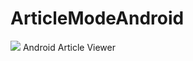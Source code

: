 # ArticleModeAndroid
[![](https://jitpack.io/v/MuratSadicApps/ArticleModeAndroid.svg)](https://jitpack.io/#MuratSadicApps/ArticleModeAndroid)
Android Article Viewer
